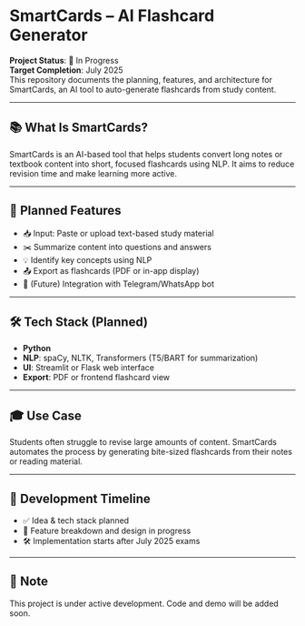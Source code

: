 # SmartCards – AI Flashcard Generator

**Project Status**: 🔧 In Progress  
**Target Completion**: July 2025  
This repository documents the planning, features, and architecture for SmartCards, an AI tool to auto-generate flashcards from study content.

---

## 📚 What Is SmartCards?

SmartCards is an AI-based tool that helps students convert long notes or textbook content into short, focused flashcards using NLP. It aims to reduce revision time and make learning more active.

---

## 🧩 Planned Features

- 📥 Input: Paste or upload text-based study material
- ✂️ Summarize content into questions and answers
- 💡 Identify key concepts using NLP
- 📤 Export as flashcards (PDF or in-app display)
- 📱 (Future) Integration with Telegram/WhatsApp bot

---

## 🛠️ Tech Stack (Planned)

- **Python**
- **NLP**: spaCy, NLTK, Transformers (T5/BART for summarization)
- **UI**: Streamlit or Flask web interface
- **Export**: PDF or frontend flashcard view

---

## 🎓 Use Case

Students often struggle to revise large amounts of content. SmartCards automates the process by generating bite-sized flashcards from their notes or reading material.

---

## 🔄 Development Timeline

- ✅ Idea & tech stack planned
- 🧱 Feature breakdown and design in progress
- 🛠️ Implementation starts after July 2025 exams

---

## 📌 Note

This project is under active development. Code and demo will be added soon.

